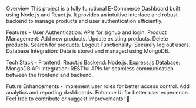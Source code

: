 Overview
This project is a fully functional E-Commerce Dashboard built using Node.js and React.js. It provides an intuitive interface and robust backend to manage products and user authentication efficiently.

Features - 
User Authentication: APIs for signup and login.
Product Management:
Add new products.
Update existing products.
Delete products.
Search for products.
Logout Functionality: Securely log out users.
Database Integration: Data is stored and managed using MongoDB.

Tech Stack - 
Frontend: React.js
Backend: Node.js, Express.js
Database: MongoDB
API Integration: RESTful APIs for seamless communication between the frontend and backend.

Future Enhancements - 
Implement user roles for better access control.
Add analytics and reporting dashboards.
Enhance UI for better user experience.
Feel free to contribute or suggest improvements! 🎉

